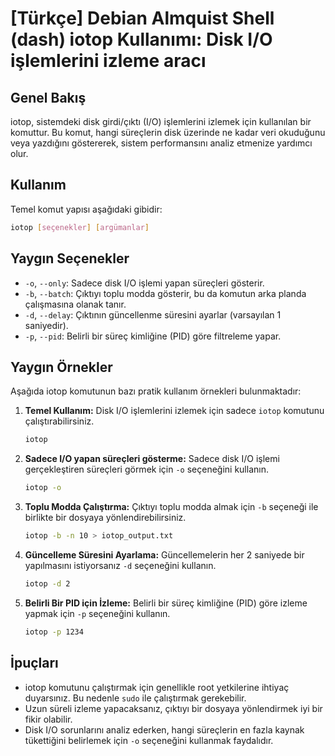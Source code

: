 # [Türkçe] Debian Almquist Shell (dash) iotop Kullanımı: Disk I/O işlemlerini izleme aracı

## Genel Bakış
iotop, sistemdeki disk girdi/çıktı (I/O) işlemlerini izlemek için kullanılan bir komuttur. Bu komut, hangi süreçlerin disk üzerinde ne kadar veri okuduğunu veya yazdığını göstererek, sistem performansını analiz etmenize yardımcı olur.

## Kullanım
Temel komut yapısı aşağıdaki gibidir:

```bash
iotop [seçenekler] [argümanlar]
```

## Yaygın Seçenekler
- `-o`, `--only`: Sadece disk I/O işlemi yapan süreçleri gösterir.
- `-b`, `--batch`: Çıktıyı toplu modda gösterir, bu da komutun arka planda çalışmasına olanak tanır.
- `-d`, `--delay`: Çıktının güncellenme süresini ayarlar (varsayılan 1 saniyedir).
- `-p`, `--pid`: Belirli bir süreç kimliğine (PID) göre filtreleme yapar.

## Yaygın Örnekler
Aşağıda iotop komutunun bazı pratik kullanım örnekleri bulunmaktadır:

1. **Temel Kullanım:**
   Disk I/O işlemlerini izlemek için sadece `iotop` komutunu çalıştırabilirsiniz.
   ```bash
   iotop
   ```

2. **Sadece I/O yapan süreçleri gösterme:**
   Sadece disk I/O işlemi gerçekleştiren süreçleri görmek için `-o` seçeneğini kullanın.
   ```bash
   iotop -o
   ```

3. **Toplu Modda Çalıştırma:**
   Çıktıyı toplu modda almak için `-b` seçeneği ile birlikte bir dosyaya yönlendirebilirsiniz.
   ```bash
   iotop -b -n 10 > iotop_output.txt
   ```

4. **Güncelleme Süresini Ayarlama:**
   Güncellemelerin her 2 saniyede bir yapılmasını istiyorsanız `-d` seçeneğini kullanın.
   ```bash
   iotop -d 2
   ```

5. **Belirli Bir PID için İzleme:**
   Belirli bir süreç kimliğine (PID) göre izleme yapmak için `-p` seçeneğini kullanın.
   ```bash
   iotop -p 1234
   ```

## İpuçları
- iotop komutunu çalıştırmak için genellikle root yetkilerine ihtiyaç duyarsınız. Bu nedenle `sudo` ile çalıştırmak gerekebilir.
- Uzun süreli izleme yapacaksanız, çıktıyı bir dosyaya yönlendirmek iyi bir fikir olabilir.
- Disk I/O sorunlarını analiz ederken, hangi süreçlerin en fazla kaynak tükettiğini belirlemek için `-o` seçeneğini kullanmak faydalıdır.